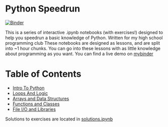 # Python Speedrun

[![Binder](https://mybinder.org/badge_logo.svg)](https://mybinder.org/v2/gh/ProbablyComputingSquid/learn-python-through-notebooks/HEAD?urlpath=%2Fdoc%2Ftree%2FREADME.md)

This is a series of interactive .ipynb notebooks (with exercises!) designed to help you speedrun a basic knowledge of Python. Written for my high school programming club
These notebooks are designed as lessons, and are split into ~1 hour chunks. You can go into these lessons with as little knowledge about programming as you want.
You can find a live demo on [mybinder](https://mybinder.org/v2/gh/ProbablyComputingSquid/learn-python-through-notebooks/HEAD?urlpath=%2Fdoc%2Ftree%2FREADME.md)

# Table of Contents
- [Intro To Python](Intro_To_Python.ipynb)
- [Loops And Logic](Loops_And_Logic.ipynb)
- [Arrays and Data Structures](Data_Structures.ipynb)
- [Functions and Classes](Functions_and_Classes.ipynb)
- [File I/O and Libraries](File_Handling_and_Packages.ipynb)

Solutions to exercises are located in [solutions.ipynb](solutions.ipynb)